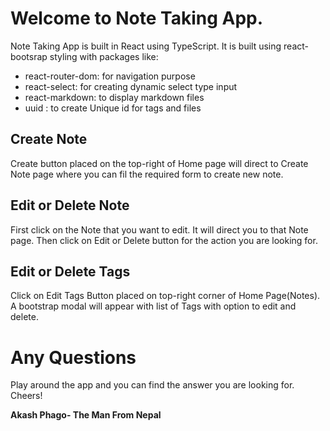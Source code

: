 # Welcome to Note Taking App.

Note Taking App is built in React using TypeScript. It is built using react-bootsrap styling with packages like:

- react-router-dom: for navigation purpose
- react-select: for creating dynamic select type input
- react-markdown: to display markdown files
- uuid : to create Unique id for tags and files

## Create Note

Create button placed on the top-right of Home page will direct to Create Note page where you can fil the required form to create new note.

## Edit or Delete Note

First click on the Note that you want to edit. It will direct you to that Note page. Then click on Edit or Delete button for the action you are looking for.

## Edit or Delete Tags

Click on Edit Tags Button placed on top-right corner of Home Page(Notes). A bootstrap modal will appear with list of Tags with option to edit and delete.

# Any Questions

Play around the app and you can find the answer you are looking for.
Cheers!

**Akash Phago- The Man From Nepal**
